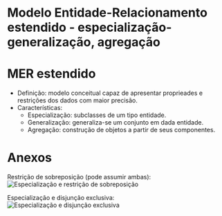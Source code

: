 # Modelo Entidade-Relacionamento estendido - especialização-generalização, agregação

# MER estendido
*   Definição: modelo conceitual capaz de apresentar proprieades e restrições dos dados com maior precisão.
*   Características:
    *   Especialização: subclasses de um tipo entidade.
    *   Generalização: generaliza-se um conjunto em dada entidade.
    *   Agregação: construção de objetos a partir de seus componentes.

# Anexos

Restrição de sobreposição (pode assumir ambas):
![Especialização e restrição de sobreposição](https://snag.gy/pUJbme.jpg)

Especialização e disjunção exclusiva:
![Especialização e disjunção exclusiva](https://snag.gy/KJdHaY.jpg)